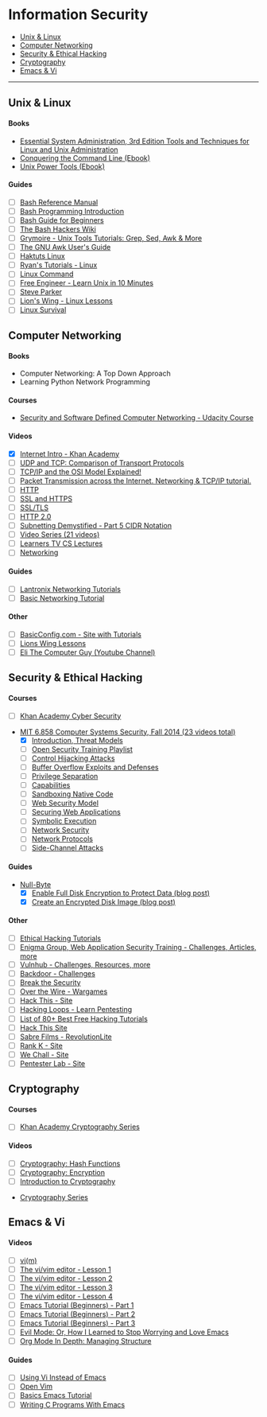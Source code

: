 # Information Security

* [Unix & Linux](#unix--linux)
* [Computer Networking](#computer-networking)
* [Security & Ethical Hacking](#security--ethical-hacking)
* [Cryptography](#cryptography)
* [Emacs & Vi](#emacs--vi)

____

## Unix & Linux

#### Books
- [Essential System Administration, 3rd Edition Tools and Techniques for Linux and Unix Administration](https://github.com/akbur/studyPlan/blob/master/book-tracking/essential-sysadmin.md)
- [Conquering the Command Line (Ebook)](http://conqueringthecommandline.com/book/frontmatter)
- [Unix Power Tools (Ebook)](http://docstore.mik.ua/orelly/unix3/upt/)

#### Guides
- [ ] [Bash Reference Manual](https://www.gnu.org/software/bash/manual/bashref.html#Simple-Commands)
- [ ] [Bash Programming Introduction](http://tldp.org/HOWTO/Bash-Prog-Intro-HOWTO.html)
- [ ] [Bash Guide for Beginners](http://www.tldp.org/LDP/Bash-Beginners-Guide/html/)
- [ ] [The Bash Hackers Wiki](http://wiki.bash-hackers.org/start)
- [ ] [Grymoire - Unix Tools Tutorials: Grep, Sed, Awk & More](http://www.grymoire.com)
- [ ] [The GNU Awk User's Guide](https://www.gnu.org/software/gawk/manual/gawk.html)
- [ ] [Haktuts Linux](http://www.Haktuts.com/Linux)
- [ ] [Ryan's Tutorials - Linux](http://www.ryanstutorials.net/linuxtutorial/)
- [ ] [Linux Command](http://www.linuxcommand.org)
- [ ] [Free Engineer - Learn Unix in 10 Minutes](http://freeengineer.org/learnUNIXin10minutes.html)
- [ ] [Steve Parker](http://steve-parker.org/sh/sh.shtml)
- [ ] [Lion's Wing - Linux Lessons](http://www.lions-wing.net/lessons/index.html)
- [ ] [Linux Survival](http://www.linuxsurvival.com )

## Computer Networking
#### Books
- Computer Networking: A Top Down Approach
- Learning Python Network Programming

#### Courses
- [Security and Software Defined Computer Networking - Udacity Course](https://www.udacity.com/course/computer-networking--ud436)

#### Videos
- [x] [Internet Intro - Khan Academy](https://www.khanacademy.org/computing/computer-science/internet-intro)
- [ ] [UDP and TCP: Comparison of Transport Protocols](https://www.youtube.com/watch?v=Vdc8TCESIg8)
- [ ] [TCP/IP and the OSI Model Explained!](https://www.youtube.com/watch?v=e5DEVa9eSN0)
- [ ] [Packet Transmission across the Internet. Networking & TCP/IP tutorial.](https://www.youtube.com/watch?v=nomyRJehhnM)
- [ ] [HTTP](https://www.youtube.com/watch?v=WGJrLqtX7As)
- [ ] [SSL and HTTPS](https://www.youtube.com/watch?v=S2iBR2ZlZf0)
- [ ] [SSL/TLS](https://www.youtube.com/watch?v=Rp3iZUvXWlM)
- [ ] [HTTP 2.0](https://www.youtube.com/watch?v=E9FxNzv1Tr8)
- [ ] [Subnetting Demystified - Part 5 CIDR Notation](https://www.youtube.com/watch?v=t5xYI0jzOf4)
- [ ] [Video Series (21 videos)](https://www.youtube.com/playlist?list=PLEbnTDJUr_IegfoqO4iPnPYQui46QqT0j)
- [ ] [Learners TV CS Lectures](http://www.learnerstv.com/Free-Computer-Science-Video-lectures-ltv578-Page1.htm)
- [ ] [Networking](https://www.youtube.com/watch?v=d4_7dUFl4v0&amp;list=PLkHsKoi6eZnzJl1qTzmvBwTxrSJW4D2Jj)

#### Guides
- [ ] [Lantronix Networking Tutorials](http://www.lantronix.com/resources/networking-tutorials/)
- [ ] [Basic Networking Tutorial](http://www.techiwarehouse.com/engine/d9e99072/Basic-Networking-Tutorial)

#### Other
- [ ] [BasicConfig.com - Site with Tutorials](http://www.basicconfig.com/)
- [ ] [Lions Wing Lessons](http://www.lions-wing.net/lessons/index.html)
- [ ] [Eli The Computer Guy (Youtube Channel)](https://www.youtube.com/user/elithecomputerguy)

## Security & Ethical Hacking

#### Courses
- [ ] [Khan Academy Cyber Security](https://www.khanacademy.org/partner-content/nova/cybersecurity/cyber/v/cybersecurity-101)
- [MIT 6.858 Computer Systems Security, Fall 2014 (23 videos total)](https://www.youtube.com/playlist?list=PLUl4u3cNGP62K2DjQLRxDNRi0z2IRWnNh)
    - [x] [Introduction, Threat Models](https://www.youtube.com/watch?v=GqmQg-cszw4&index=1&list=PLUl4u3cNGP62K2DjQLRxDNRi0z2IRWnNh)
    - [ ] [Open Security Training Playlist](https://www.youtube.com/playlist?list=PLwP_SiAcdui1MAr7lYamd67kFU8sye4nw)
    - [ ] [Control Hijacking Attacks](https://www.youtube.com/watch?v=6bwzNg5qQ0o&list=PLUl4u3cNGP62K2DjQLRxDNRi0z2IRWnNh&index=2)
    - [ ] [Buffer Overflow Exploits and Defenses](https://www.youtube.com/watch?v=drQyrzRoRiA&list=PLUl4u3cNGP62K2DjQLRxDNRi0z2IRWnNh&index=3)
    - [ ] [Privilege Separation](https://www.youtube.com/watch?v=6SIJmoE9L9g&index=4&list=PLUl4u3cNGP62K2DjQLRxDNRi0z2IRWnNh)
    - [ ] [Capabilities](https://www.youtube.com/watch?v=8VqTSY-11F4&index=5&list=PLUl4u3cNGP62K2DjQLRxDNRi0z2IRWnNh)
    - [ ] [Sandboxing Native Code](https://www.youtube.com/watch?v=VEV74hwASeU&list=PLUl4u3cNGP62K2DjQLRxDNRi0z2IRWnNh&index=6)
    - [ ] [Web Security Model](https://www.youtube.com/watch?v=chkFBigodIw&index=7&list=PLUl4u3cNGP62K2DjQLRxDNRi0z2IRWnNh)
    - [ ] [Securing Web Applications](https://www.youtube.com/watch?v=EBQIGy1ROLY&index=8&list=PLUl4u3cNGP62K2DjQLRxDNRi0z2IRWnNh)
    - [ ] [Symbolic Execution](https://www.youtube.com/watch?v=yRVZPvHYHzw&index=9&list=PLUl4u3cNGP62K2DjQLRxDNRi0z2IRWnNh)
    - [ ] [Network Security](https://www.youtube.com/watch?v=SIEVvk3NVuk&index=11&list=PLUl4u3cNGP62K2DjQLRxDNRi0z2IRWnNh)
    - [ ] [Network Protocols](https://www.youtube.com/watch?v=QOtA76ga_fY&index=12&list=PLUl4u3cNGP62K2DjQLRxDNRi0z2IRWnNh)
    - [ ] [Side-Channel Attacks](https://www.youtube.com/watch?v=PuVMkSEcPiI&index=15&list=PLUl4u3cNGP62K2DjQLRxDNRi0z2IRWnNh)

#### Guides
- [Null-Byte](http://null-byte.wonderhowto.com/)
    - [x] [Enable Full Disk Encryption to Protect Data (blog post)](http://null-byte.wonderhowto.com/how-to/mac-for-hackers-enable-full-disk-encryption-protect-your-data-0173789/)
    - [x] [Create an Encrypted Disk Image (blog post)](http://null-byte.wonderhowto.com/how-to/mac-for-hackers-create-encrypted-disk-image-0173796/)

#### Other
- [ ] [Ethical Hacking Tutorials](http://www.guru99.com/ethical-hacking-tutorials.html)
- [ ] [Enigma Group, Web Application Security Training - Challenges, Articles, more](http://www.enigmagroup.org/)
- [ ] [Vulnhub - Challenges, Resources, more](https://www.vulnhub.com/)
- [ ] [Backdoor - Challenges](https://backdoor.sdslabs.co/)
- [ ] [Break the Security](http://breakthesecurity.cysecurity.org)
- [ ] [Over the Wire - Wargames](http://www.overthewire.org)
- [ ] [Hack This - Site](http://hackthis.co.uk)
- [ ] [Hacking Loops - Learn Pentesting](https://www.hackingloops.com/)
- [ ] [List of 80+ Best Free Hacking Tutorials](http://www.fromdev.com/2013/07/Hacking-Tutorials.html)
- [ ] [Hack This Site](https://www.HackThisSite.org)
- [ ] [Sabre Films - RevolutionLite](https://www.sabrefilms.co.uk/revolutionelite/)
- [ ] [Rank K - Site](http://www.rankk.org/)
- [ ] [We Chall - Site](http://www.wechall.net/)
- [ ] [Pentester Lab - Site](https://pentesterlab.com/)

## Cryptography
#### Courses
- [ ] [Khan Academy Cryptography Series](https://www.khanacademy.org/computing/computer-science/cryptography)

#### Videos
- [ ] [Cryptography: Hash Functions](https://www.youtube.com/watch?v=KqqOXndnvic&list=PLUl4u3cNGP6317WaSNfmCvGym2ucw3oGp&index=30)
- [ ] [Cryptography: Encryption](https://www.youtube.com/watch?v=9TNI2wHmaeI&index=31&list=PLUl4u3cNGP6317WaSNfmCvGym2ucw3oGp)
- [ ] [Introduction to Cryptography](https://www.youtube.com/watch?v=2aHkqB2-46k&feature=youtu.be)
- [Cryptography Series](https://www.youtube.com/channel/UC1usFRN4LCMcfIV7UjHNuQg)

## Emacs & Vi
#### Videos
- [ ] [vi(m)](https://www.youtube.com/watch?v=5givLEMcINQ&index=1&list=PL13bz4SHGmRxlZVmWQ9DvXo1fEg4UdGkr)
- [ ] [The vi/vim editor - Lesson 1](https://www.youtube.com/watch?v=SI8TeVMX8pk)
- [ ] [The vi/vim editor - Lesson 2](https://www.youtube.com/watch?v=F3OO7ZIOaJE)
- [ ] [The vi/vim editor - Lesson 3](https://www.youtube.com/watch?v=ZYEccA_nMaI)
- [ ] [The vi/vim editor - Lesson 4](https://www.youtube.com/watch?v=1lYD5gwgZIA)
- [ ] [Emacs Tutorial (Beginners) - Part 1](https://www.youtube.com/watch?v=ujODL7MD04Q)
- [ ] [Emacs Tutorial (Beginners) - Part 2](https://www.youtube.com/watch?v=XWpsRupJ4II)
- [ ] [Emacs Tutorial (Beginners) - Part 3](https://www.youtube.com/watch?v=paSgzPso-yc)
- [ ] [Evil Mode: Or, How I Learned to Stop Worrying and Love Emacs](https://www.youtube.com/watch?v=JWD1Fpdd4Pc)
- [ ] [Org Mode In Depth: Managing Structure](https://www.youtube.com/watch?v=nsGYet02bEk)

#### Guides
- [ ] [Using Vi Instead of Emacs](http://www.cs.yale.edu/homes/aspnes/classes/223/notes.html#Using_Vi_instead_of_Emacs)
- [ ] [Open Vim](http://www.openvim.com)
- [ ] [Basics Emacs Tutorial](https://www.youtube.com/watch?v=hbmV1bnQ-i0)
- [ ] [Writing C Programs With Emacs](http://www.cs.yale.edu/homes/aspnes/classes/223/notes.html#Writing_C_programs_with_Emacs)
